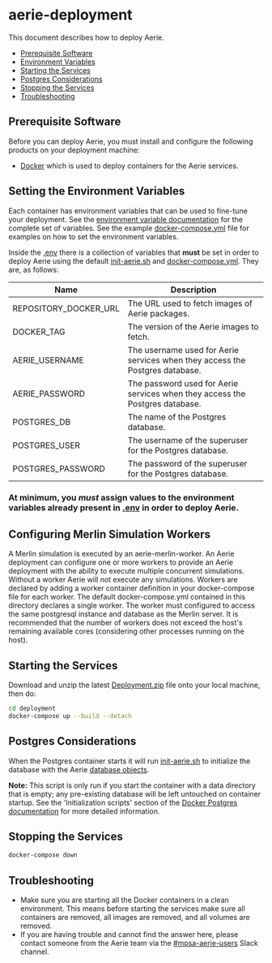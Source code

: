 # aerie-deployment

This document describes how to deploy Aerie.

- [Prerequisite Software](#prerequisite-software)
- [Environment Variables](#environment-variables)
- [Starting the Services](#starting-the-services)
- [Postgres Considerations](#postgres-considerations)
- [Stopping the Services](#stopping-the-services)
- [Troubleshooting](#troubleshooting)

## Prerequisite Software

Before you can deploy Aerie, you must install and configure the following products on your deployment machine:

- [Docker](https://www.docker.com/) which is used to deploy containers for the Aerie services.

## Setting the Environment Variables

Each container has environment variables that can be used to fine-tune your deployment. See the [environment variable documentation](./Environment.md) for the complete set of variables. See the example [docker-compose.yml](./docker-compose.yml) file for examples on how to set the environment variables.

Inside the [.env](./.env) there is a collection of variables that **must** be set in order to deploy Aerie using the default [init-aerie.sh](./postgres-init-db/init-aerie.sh) and [docker-compose.yml](./docker-compose.yml). They are, as follows:

| Name                  | Description                                                                  |
|-----------------------|------------------------------------------------------------------------------|
| REPOSITORY_DOCKER_URL | The URL used to fetch images of Aerie packages.                              |
| DOCKER_TAG            | The version of the Aerie images to fetch.                                    |
| AERIE_USERNAME        | The username used for Aerie services when they access the Postgres database. |
| AERIE_PASSWORD        | The password used for Aerie services when they access the Postgres database. |
| POSTGRES_DB           | The name of the Postgres database.                                           |
| POSTGRES_USER         | The username of the superuser for the Postgres database.                     |
| POSTGRES_PASSWORD     | The password of the superuser for the Postgres database.                     |

### **At minimum, you _must_ assign values to the environment variables already present in [.env](./.env) in order to deploy Aerie**.

## Configuring Merlin Simulation Workers
A Merlin simulation is executed by an aerie-merlin-worker. An Aerie deployment can configure one or 
more workers to provide an Aerie deployment with the ability to execute multiple concurrent 
simulations. Without a worker Aerie will not execute any simulations. Workers are declared by adding
a worker container definition in your docker-compose file for each worker. The default docker-compose.yml
contained in this directory declares a single worker. The worker must configured to access the same 
postgresql instance and database as the Merlin server. It is recommended that the number of workers 
does not exceed the host's remaining available cores (considering other processes running on the host). 

## Starting the Services

Download and unzip the latest [Deployment.zip](https://github.com/NASA-AMMOS/aerie/releases) file onto your local machine, then do:
```sh
cd deployment
docker-compose up --build --detach
```

## Postgres Considerations

When the Postgres container starts it will run [init-aerie.sh](./postgres-init-db/init-aerie.sh) to initialize the database with the Aerie [database objects](./postgres-init-db/sql).

**Note:** This script is only run if you start the container with a data directory that is empty; any pre-existing database will be left untouched on container startup. See the 'Initialization scripts' section of the [Docker Postgres documentation](https://hub.docker.com/_/postgres) for more detailed information.

## Stopping the Services

```sh
docker-compose down
```

## Troubleshooting

- Make sure you are starting all the Docker containers in a clean environment. This means before starting the services make sure all containers are removed, all images are removed, and all volumes are removed.
- If you are having trouble and cannot find the answer here, please contact someone from the Aerie team via the [#mpsa-aerie-users](https://app.slack.com/client/T024LMMEZ/C0163E42UBF) Slack channel.
